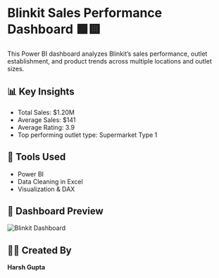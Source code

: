 # Blinkit Sales Performance Dashboard 🟩🟨

This Power BI dashboard analyzes Blinkit’s sales performance, outlet establishment, and product trends across multiple locations and outlet sizes.

## 📊 Key Insights
- Total Sales: $1.20M  
- Average Sales: $141  
- Average Rating: 3.9  
- Top performing outlet type: Supermarket Type 1  

## 🧩 Tools Used
- Power BI  
- Data Cleaning in Excel  
- Visualization & DAX  

## 📸 Dashboard Preview
![Blinkit Dashboard](Blinkit_Dashboard.png)

## 👨‍💻 Created By
**Harsh Gupta**

